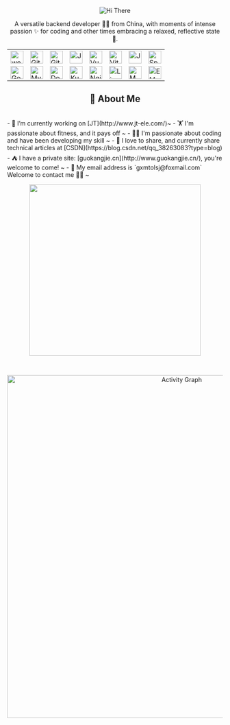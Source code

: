 <!-- 
    使用参考   
    https://juejin.cn/post/7220439797566947389
    https://blog.csdn.net/weixin_62651706/article/details/137957144
-->

<p align="center">
    <!-- https://github.com/kyechan99/capsule-render -->
    <img src="https://capsule-render.vercel.app/api?type=waving&color=timeGradient&height=300&&section=header&text=HI%20THERE&fontSize=90&fontAlign=50&fontAlignY=30&desc=I%20am%20wandun&descAlign=50&descSize=30&descAlignY=60&animation=twinkling" alt="Hi There" title="Hi There"/>
</p>

<p align="center">A versatile backend developer 👨‍💻 from China, with moments of intense passion ✨ for coding and other times embracing a relaxed, reflective state 🥋.</p>


<!-- 
  技术栈标签, 小标签来自: https://marwin1991.github.io/profile-technology-icons/
-->

<div align="center">
	<table>
		<tr>
			<td><img width="30" src="https://raw.githubusercontent.com/marwin1991/profile-technology-icons/refs/heads/main/icons/websocket.png" alt="websocket" title="websocket"/></td>
			<td><img width="30" src="https://raw.githubusercontent.com/marwin1991/profile-technology-icons/refs/heads/main/icons/git.png" alt="Git" title="Git"/></td>
			<td><img width="30" src="https://raw.githubusercontent.com/marwin1991/profile-technology-icons/refs/heads/main/icons/github.png" alt="GitHub" title="GitHub"/></td>
			<td><img width="30" src="https://raw.githubusercontent.com/marwin1991/profile-technology-icons/refs/heads/main/icons/javascript.png" alt="JavaScript" title="JavaScript"/></td>
			<td><img width="30" src="https://raw.githubusercontent.com/marwin1991/profile-technology-icons/refs/heads/main/icons/vue_js.png" alt="Vue.js" title="Vue.js"/></td>
			<td><img width="30" src="https://raw.githubusercontent.com/marwin1991/profile-technology-icons/refs/heads/main/icons/vite.png" alt="Vite" title="Vite"/></td>
			<td><img width="30" src="https://raw.githubusercontent.com/marwin1991/profile-technology-icons/refs/heads/main/icons/java.png" alt="Java" title="Java"/></td>
			<td><img width="30" src="https://raw.githubusercontent.com/marwin1991/profile-technology-icons/refs/heads/main/icons/spring_boot.png" alt="Spring Boot" title="Spring Boot"/></td>
		</tr>
		<tr>
			<td><img width="30" src="https://raw.githubusercontent.com/marwin1991/profile-technology-icons/refs/heads/main/icons/go.png" alt="Go" title="Go"/></td>
			<td><img width="30" src="https://raw.githubusercontent.com/marwin1991/profile-technology-icons/refs/heads/main/icons/mysql.png" alt="MySQL" title="MySQL"/></td>
			<td><img width="30" src="https://raw.githubusercontent.com/marwin1991/profile-technology-icons/refs/heads/main/icons/docker.png" alt="Docker" title="Docker"/></td>
			<td><img width="30" src="https://raw.githubusercontent.com/marwin1991/profile-technology-icons/refs/heads/main/icons/kubernetes.png" alt="Kubernetes" title="Kubernetes"/></td>
			<td><img width="30" src="https://raw.githubusercontent.com/marwin1991/profile-technology-icons/refs/heads/main/icons/nginx.png" alt="Nginx" title="Nginx"/></td>
			<td><img width="30" src="https://raw.githubusercontent.com/marwin1991/profile-technology-icons/refs/heads/main/icons/linux.png" alt="Linux" title="Linux"/></td>
			<td><img width="30" src="https://raw.githubusercontent.com/marwin1991/profile-technology-icons/refs/heads/main/icons/mqtt.png" alt="MQTT" title="MQTT"/></td>
			<td><img width="30" src="https://raw.githubusercontent.com/marwin1991/profile-technology-icons/refs/heads/main/icons/emqx.png" alt="EMQX" title="EMQX"/></td>
		</tr>
	</table>
</div>

<!-- 关于我 -->
<h2 height="200px" align="center">🎉 About Me</h2>
<br />


<div>
- 🔭 I’m currently working on [JT](http://www.jt-ele.com/)~
- 🏋 I'm passionate about fitness, and it pays off ~
- 👨‍💻 I'm passionate about coding and have been developing my skill ~
- 👻 I love to share, and currently share technical articles at [CSDN](https://blog.csdn.net/qq_38263083?type=blog)
- ⛺️ I have a private site: [guokangjie.cn](http://www.guokangjie.cn/), you're welcome to come! ~
- 📨 My email address is `gxmtolsj@foxmail.com` Welcome to contact me 👏🏻 ~     
</div>



<p align="center">
   <img align="center" width="400" src="https://github-readme-stats.vercel.app/api?username=wandun&theme=transparent&include_all_commits=true&show_icons=true&hide_border=true" />
</p> 


<br />



<p align="center">
    <!-- https://github.com/Ashutosh00710/github-readme-activity-graph -->
    <img width="800" src="https://github-readme-activity-graph.vercel.app/graph?username=wandun&theme=github-compact&hide_border=true&area=true&custom_title=Activity%20Graph" alt="Activity Graph" title="Activity Graph" />
</p>
